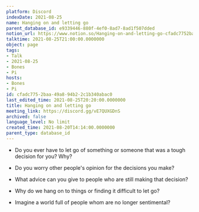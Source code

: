 ```yaml
---
platform: Discord
indexDate: 2021-08-25
name: Hanging on and letting go
parent_database_id: e9339446-880f-4ef0-8ad7-8ad1f507dded
notion_url: https://www.notion.so/Hanging-on-and-letting-go-cfadc7752baa49a894b22c1b340abac0
talktime: 2021-08-25T21:00:00.0000000
object: page
tags:
- Talk
- 2021-08-25
- Bones
- Pi
hosts:
- Bones
- Pi
id: cfadc775-2baa-49a8-94b2-2c1b340abac0
last_edited_time: 2021-08-25T20:20:00.0000000
title: Hanging on and letting go
meeting_link: https://discord.gg/vE7QUXGDnS
archived: false
language_level: No limit
created_time: 2021-08-20T14:14:00.0000000
parent_type: database_id
---
```


   - Do you ever have to let go of something or someone that was a tough decision for you? Why?



   - Do you worry other people's opinion for the decisions you make?
   - What advice can you give to people who are still making that decision?
   - Why do we hang on to things or finding it difficult to let go?
   - Imagine a world full of people whom are no longer sentimental?









